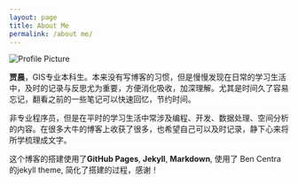 ```yaml
---
layout: page
title: About Me
permalink: /about me/
---
```


<img src="{{ site.baseurl }}/assets/myphoto.JPG" title="Profile Picture" class="profile">

   **贾晨**，GIS专业本科生。本来没有写博客的习惯，但是慢慢发现在日常的学习生活中，及时的记录与反思尤为重要，方便消化吸收，加深理解。尤其是时间久了容易忘记，翻看之前的一些笔记可以快速回忆，节约时间。

   非专业程序员，但是在平时的学习生活中常涉及编程、开发、数据处理、空间分析的内容。在很多大牛的博客上收获了很多，也希望自己可以及时记录，静下心来将所学梳理成文字。

   这个博客的搭建使用了**GitHub Pages**, **Jekyll**, **Markdown**, 使用了 Ben Centra的jekyll theme, 简化了搭建的过程，感谢！

